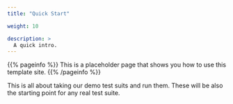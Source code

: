 ```yaml
---
title: "Quick Start"

weight: 10

description: >
  A quick intro.
---
```


{{% pageinfo %}}
This is a placeholder page that shows you how to use this template site.
{{% /pageinfo %}}

This is all about taking our demo test suits and run them. These will be also the starting point for any real test suite. 
